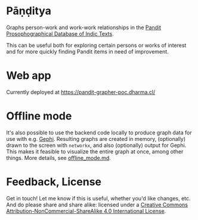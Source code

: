 # Pāṇḍitya

Graphs person-work and work-work relationships in the [Pandit Prosophographical Database of Indic Texts](https://www.panditproject.org/).

This can be useful both for exploring certain persons or works of interest and for more quickly finding Pandit items in need of improvement.

# Web app

Currently deployed at https://pandit-grapher-poc.dharma.cl/

# Offline mode

It's also possible to use the backend code locally to produce graph data for use with e.g. [Gephi](https://gephi.org/).
Resulting graphs are created in memory, (optionally) drawn to the screen with `networkx`, and also (optionally) output for Gephi.
This makes it feasible to visualize the entire graph at once, among other things.
More details, see <a href="https://github.com/tylergneill/pandit_grapher/tree/main/offline_mode.md">offline_mode.md</a>.

# Feedback, License

Get in touch! Let me know if this is useful, whether you'd like changes, etc. 
And do please share and share alike: licensed under a [Creative Commons Attribution-NonCommercial-ShareAlike 4.0 International License](https://creativecommons.org/licenses/by-nc-sa/4.0/deed.en).